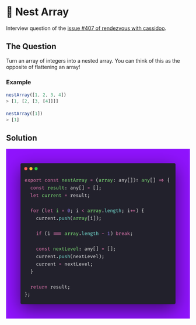 # 🌈 Nest Array

Interview question of the [issue #407 of rendezvous with cassidoo](https://buttondown.com/cassidoo/archive/consistent-actions-produce-results-more-often/).

## The Question

Turn an array of integers into a nested array. You can think of this as the opposite of
flattening an array!

### Example

```js
nestArray([1, 2, 3, 4])
> [1, [2, [3, [4]]]]

nestArray([1])
> [1]
```

## Solution

![Code Polaroid](./code-screenshot.png)

